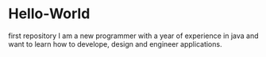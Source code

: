 # Hello-World
first repository 
I am a new programmer with a year of experience in java and want to learn how to develope, design and engineer applications. 

